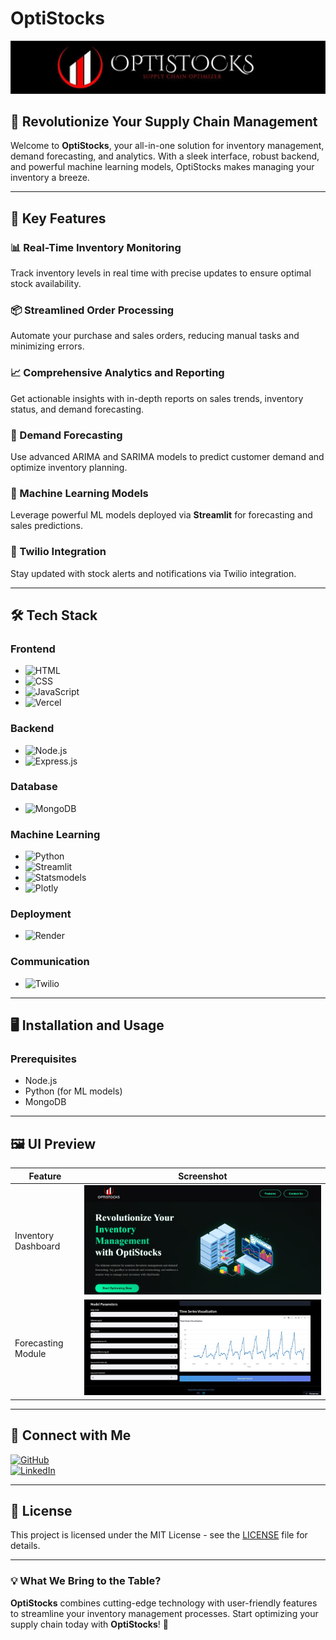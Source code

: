 # OptiStocks 

![OptiStocks Logo](About.jpg)

## 🚀 Revolutionize Your Supply Chain Management

Welcome to **OptiStocks**, your all-in-one solution for inventory management, demand forecasting, and analytics. With a sleek interface, robust backend, and powerful machine learning models, OptiStocks makes managing your inventory a breeze. 

---

## 🌟 Key Features

### 📊 Real-Time Inventory Monitoring
Track inventory levels in real time with precise updates to ensure optimal stock availability.

### 📦 Streamlined Order Processing
Automate your purchase and sales orders, reducing manual tasks and minimizing errors.

### 📈 Comprehensive Analytics and Reporting
Get actionable insights with in-depth reports on sales trends, inventory status, and demand forecasting.

### 🔮 Demand Forecasting
Use advanced ARIMA and SARIMA models to predict customer demand and optimize inventory planning.

### 🤖 Machine Learning Models
Leverage powerful ML models deployed via **Streamlit** for forecasting and sales predictions.

### 📲 Twilio Integration
Stay updated with stock alerts and notifications via Twilio integration.

---

## 🛠️ Tech Stack

### Frontend
- ![HTML](https://img.shields.io/badge/-HTML5-E34F26?logo=html5&logoColor=white)
- ![CSS](https://img.shields.io/badge/-CSS3-1572B6?logo=css3&logoColor=white)
- ![JavaScript](https://img.shields.io/badge/-JavaScript-F7DF1E?logo=javascript&logoColor=black)
- ![Vercel](https://img.shields.io/badge/-Vercel-000000?logo=vercel&logoColor=white)

### Backend
- ![Node.js](https://img.shields.io/badge/-Node.js-339933?logo=node.js&logoColor=white)
- ![Express.js](https://img.shields.io/badge/-Express.js-000000?logo=express&logoColor=white)

### Database
- ![MongoDB](https://img.shields.io/badge/-MongoDB-47A248?logo=mongodb&logoColor=white)

### Machine Learning
- ![Python](https://img.shields.io/badge/-Python-3776AB?logo=python&logoColor=white)
- ![Streamlit](https://img.shields.io/badge/-Streamlit-FF4B4B?logo=streamlit&logoColor=white)
- ![Statsmodels](https://img.shields.io/badge/-Statsmodels-008080?logo=python&logoColor=white)
- ![Plotly](https://img.shields.io/badge/-Plotly-3F4F75?logo=plotly&logoColor=white)

### Deployment
- ![Render](https://img.shields.io/badge/-Render-46E3B7?logo=render&logoColor=white)

### Communication
- ![Twilio](https://img.shields.io/badge/-Twilio-F22F46?logo=twilio&logoColor=white)

---

## 🖥️ Installation and Usage

### Prerequisites
- Node.js
- Python (for ML models)
- MongoDB


---

## 🖼️ UI Preview

| Feature               | Screenshot                 |
|-----------------------|----------------------------|
| Inventory Dashboard   | ![Dashboard](Banner1.jpg) |
| Forecasting Module    | ![Forecast](Banner2.jpg)  |

---

## 🤝 Connect with Me

[![GitHub](https://img.shields.io/badge/GitHub-100000?logo=github&logoColor=white)](https://github.com/sanjayjr8)  
[![LinkedIn](https://img.shields.io/badge/-LinkedIn-0077B5?logo=linkedin&logoColor=white)](https://www.linkedin.com/in/sanjayj08/)

---

## 📜 License

This project is licensed under the MIT License - see the [LICENSE](LICENSE) file for details.

---

### 💡 What We Bring to the Table?

**OptiStocks** combines cutting-edge technology with user-friendly features to streamline your inventory management processes. Start optimizing your supply chain today with **OptiStocks**! 🌟
